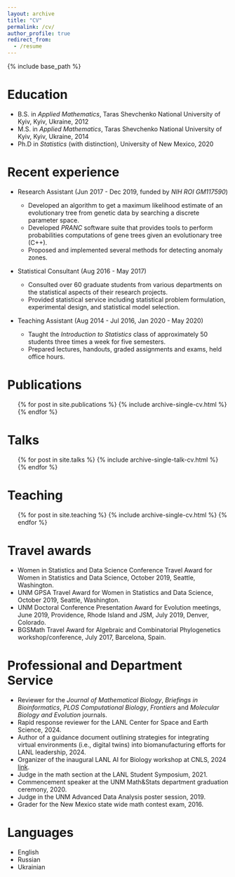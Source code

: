 ```yaml
---
layout: archive
title: "CV"
permalink: /cv/
author_profile: true
redirect_from:
  - /resume
---
```


{% include base_path %}

Education
======
* B.S. in *Applied Mathematics*, Taras Shevchenko National University of Kyiv, Kyiv, Ukraine, 2012
* M.S. in *Applied Mathematics*, Taras Shevchenko National University of Kyiv, Kyiv, Ukraine, 2014
* Ph.D in *Statistics* (with distinction), University of New Mexico, 2020 

Recent experience
======
* Research Assistant (Jun 2017 - Dec 2019, funded by *NIH ROI GM117590*) 
  * Developed an algorithm to get a maximum likelihood estimate of an evolutionary tree from genetic data by searching a discrete parameter space. 
  * Developed *PRANC* software suite that provides tools to perform probabilities computations of gene trees given an evolutionary tree (C++).
  * Proposed and implemented several methods for detecting anomaly zones.

* Statistical Consultant (Aug 2016 - May 2017)
  * Consulted over 60 graduate students from various departments on the statistical aspects of their research projects.
  * Provided statistical service including statistical problem formulation, experimental design, and statistical model selection.
    
* Teaching Assistant (Aug 2014 - Jul 2016, Jan 2020 - May 2020)
  * Taught the *Introduction to Statistics* class of approximately 50 students three times a week for five semesters.
  * Prepared lectures, handouts, graded assignments and exams, held office hours.
  
<!---
Skills
======
* <b>Technical</b>: C/C++, SAS, SQL, Unix, Git, LaTeX.
* Python (numpy, pandas, scikit-learn, scipy, tensorflow, pytorch, keras, networkx, gensim, matplotlib)
* R (stats, glm, tidyverse, ggplot2, caret, rjags, knitr, sparklyr)       
* <b>Statistics</b>: Statistical inference, Linear Models, Multivariate analysis, Bayesian inference, Time series, Stochastic processes. 
* <b>Machine Learning</b>: Classification, Regression, Clustering, Feature engineering, Neural Networks.
-->


Publications
======
  <ul>{% for post in site.publications %}
    {% include archive-single-cv.html %}
  {% endfor %}</ul>
  
Talks
======
  <ul>{% for post in site.talks %}
    {% include archive-single-talk-cv.html %}
  {% endfor %}</ul>
  
Teaching
======
  <ul>{% for post in site.teaching %}
    {% include archive-single-cv.html %}
  {% endfor %}</ul>
  
Travel awards
======
* Women in Statistics and Data Science Conference Travel Award for Women in Statistics and Data Science, October 2019, Seattle, Washington.
* UNM GPSA Travel Award for Women in Statistics and Data Science, October 2019, Seattle, Washington.
* UNM Doctoral Conference Presentation Award for Evolution meetings, June 2019, Providence, Rhode Island and JSM, July 2019, Denver, Colorado.
* BGSMath Travel Award for Algebraic and Combinatorial Phylogenetics workshop/conference, July 2017, Barcelona, Spain.


Professional and Department Service
======
* Reviewer for the *Journal of Mathematical Biology*, *Briefings in Bioinformatics*, *PLOS Computational Biology*, *Frontiers* and *Molecular Biology and Evolution* journals.
* Rapid response reviewer for the LANL Center for Space and Earth Science, 2024.
* Author of a guidance document outlining strategies for integrating virtual environments (i.e., digital twins) into biomanufacturing efforts for LANL leadership, 2024.
* Organizer of the inaugural LANL AI for Biology workshop at CNLS, 2024 [link](https://aibio-2024.github.io/workshop/).
* Judge in the math section at the LANL Student Symposium, 2021.
* Commencement speaker at the UNM Math\&Stats department graduation ceremony, 2020.
* Judge in the UNM Advanced Data Analysis poster session, 2019.
* Grader for the New Mexico state wide math contest exam, 2016.


Languages 
======
* English
* Russian
* Ukrainian

